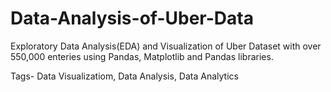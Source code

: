 # Data-Analysis-of-Uber-Data
 Exploratory Data Analysis(EDA) and Visualization of Uber Dataset with over 550,000 enteries using Pandas, Matplotlib and Pandas libraries.

Tags-  Data Visualizatiom, Data Analysis, Data Analytics

